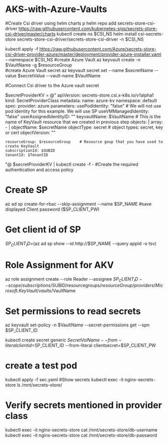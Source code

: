 # AKS-with-Azure-Vaults

#Create Csi driver using helm charts p
helm repo add secrets-store-csi-driver https://raw.githubusercontent.com/kubernetes-sigs/secrets-store-csi-driver/master/charts
kubectl create ns $CSI_NS
helm install csi-secrets-store secrets-store-csi-driver/secrets-store-csi-driver -n $CSI_NS

kubectl apply -f https://raw.githubusercontent.com/Azure/secrets-store-csi-driver-provider-azure/master/deployment/provider-azure-installer.yaml --namespace $CSI_NS
#create Azure Vault
az keyvault create -n $VaultName -g $resourceGroup  
#create Azure Vault secret
az keyvault secret set --name $secretName --value $secretValue --vault-name $VaultName

#Connect Csi driver to the Azure vault secret 

$secretProviderKV = @"
apiVersion: secrets-store.csi.x-k8s.io/v1alpha1
kind: SecretProviderClass
metadata:
  name: azure-kv
  namespace: default
spec:
  provider: azure
  parameters:
    usePodIdentity: "false"   # We will not use pod identity for this example. We will use SP
    useVMManagedIdentity: "false"
    userAssignedIdentityID: ""
    keyvaultName: $VaultName   # This is the name of KeyVault resource that we created in previous step 
    objects:  |
      array:
        - |
          objectName: $secretName
          objectType: secret      # object types: secret, key or cert
          objectVersion: "" 
       
    resourceGroup: $resourceGroup    # Resource goup that you have used to create KeyVault
    subscriptionId: $SUBID       
    tenantId: $TenantID     
"@
$secretProviderKV | kubectl create -f -
#Create the required authentication and access policy
# Create SP 
az ad sp create-for-rbac --skip-assignment --name $SP_NAME
#save displayed Client password ($SP_CLIENT_PW)
# Get client id of SP
$SP_CLIENT_ID=$(az ad sp show --id http://$SP_NAME --query appId -o tsv)
# Role Assignment for AKV
az role assignment create --role Reader --assignee $SP_CLIENT_ID --scope /subscriptions/$SUBID/resourcegroups/$resourceGroup/providers/Microsoft.KeyVault/vaults/$VaultName
# Set permissions to read secrets
az keyvault set-policy -n $VaultName --secret-permissions get --spn $SP_CLIENT_ID

kubectl create secret generic $SecretVolName  --from-literal clientid=$SP_CLIENT_ID --from-literal clientsecret=$SP_CLIENT_PW

# create a test pod 
kubectl apply -f sec.yaml
#Show secrets
kubectl exec -it nginx-secrets-store ls /mnt/secrets-store/
# Verify secrets mentioned in provider class
kubectl exec -it nginx-secrets-store cat /mnt/secrets-store/db-username
kubectl exec -it nginx-secrets-store cat /mnt/secrets-store/db-password
